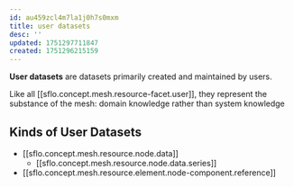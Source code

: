 ```yaml
---
id: au459zcl4m7la1j0h7s0mxm
title: user datasets
desc: ''
updated: 1751297711847
created: 1751296215159
---
```


**User datasets** are datasets primarily created and maintained by users. 

Like all [[sflo.concept.mesh.resource-facet.user]], they represent the substance of the mesh: domain knowledge rather than system knowledge

## Kinds of User Datasets

- [[sflo.concept.mesh.resource.node.data]]
  - [[sflo.concept.mesh.resource.node.data.series]]
- [[sflo.concept.mesh.resource.element.node-component.reference]]

